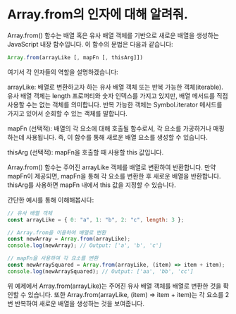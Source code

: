 # Array.from의 인자에 대해 알려줘.

Array.from() 함수는 배열 혹은 유사 배열 객체를 기반으로 새로운 배열을 생성하는 JavaScript 내장 함수입니다. 이 함수의 문법은 다음과 같습니다:

```js
Array.from(arrayLike [, mapFn [, thisArg]])
```

여기서 각 인자들의 역할을 설명하겠습니다:

arrayLike: 배열로 변환하고자 하는 유사 배열 객체 또는 반복 가능한 객체(iterable). 유사 배열 객체는 length 프로퍼티와 숫자 인덱스를 가지고 있지만, 배열 메서드를 직접 사용할 수는 없는 객체를 의미합니다. 반복 가능한 객체는 Symbol.iterator 메서드를 가지고 있어서 순회할 수 있는 객체를 말합니다.

mapFn (선택적): 배열의 각 요소에 대해 호출될 함수로서, 각 요소를 가공하거나 매핑하는데 사용됩니다. 즉, 이 함수를 통해 새로운 배열 요소를 생성할 수 있습니다.

thisArg (선택적): mapFn을 호출할 때 사용할 this 값입니다.

Array.from() 함수는 주어진 arrayLike 객체를 배열로 변환하여 반환합니다. 만약 mapFn이 제공되면, mapFn을 통해 각 요소를 변환한 후 새로운 배열을 반환합니다. thisArg를 사용하면 mapFn 내에서 this 값을 지정할 수 있습니다.

간단한 예시를 통해 이해해봅시다:

```js
// 유사 배열 객체
const arrayLike = { 0: "a", 1: "b", 2: "c", length: 3 };

// Array.from을 이용하여 배열로 변환
const newArray = Array.from(arrayLike);
console.log(newArray); // Output: ['a', 'b', 'c']

// mapFn을 사용하여 각 요소를 변환
const newArraySquared = Array.from(arrayLike, (item) => item + item);
console.log(newArraySquared); // Output: ['aa', 'bb', 'cc']
```

위 예제에서 Array.from(arrayLike)는 주어진 유사 배열 객체를 배열로 변환한 것을 확인할 수 있습니다. 또한 Array.from(arrayLike, (item) => item + item)는 각 요소를 2번 반복하여 새로운 배열을 생성하는 것을 보여줍니다.

